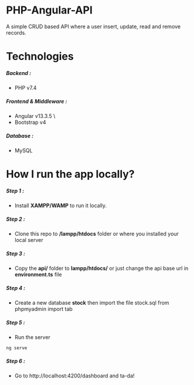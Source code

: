 # PHP-Angular-API

A simple CRUD based API where a user insert, update, read and remove records.

# Technologies

##### Backend :
* PHP v7.4

##### Frontend & Middleware :
* Angular v13.3.5 \
* Bootstrap v4

##### Database :
* MySQL

# How I run the app locally?
##### Step 1 :
* Install **XAMPP/WAMP** to run it locally.
##### Step 2 : 

* Clone this repo to **/lampp/htdocs** folder or where you installed your local server
##### Step 3 :
* Copy the **api/** folder to **lampp/htdocs/** or just change the api base url in **environment.ts** file
##### Step 4 :
* Create a new database **__stock__** then import the file stock.sql from phpmyadmin import tab
##### Step 5 :
* Run the server 
```
ng serve
```
##### Step 6 :
* Go to http://localhost:4200/dashboard and ta-da!


